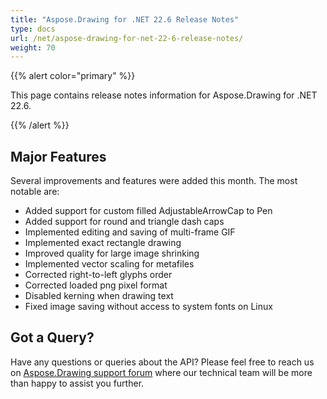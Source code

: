 ```yaml
---
title: "Aspose.Drawing for .NET 22.6 Release Notes"
type: docs
url: /net/aspose-drawing-for-net-22-6-release-notes/
weight: 70
---
```


{{% alert color="primary" %}} 

This page contains release notes information for Aspose.Drawing for .NET 22.6.

{{% /alert %}} 
## **Major Features**
Several improvements and features were added this month. The most notable are:

- Added support for custom filled AdjustableArrowCap to Pen
- Added support for round and triangle dash caps
- Implemented editing and saving of multi-frame GIF
- Implemented exact rectangle drawing
- Improved quality for large image shrinking
- Implemented vector scaling for metafiles
- Corrected right-to-left glyphs order
- Corrected loaded png pixel format
- Disabled kerning when drawing text
- Fixed image saving without access to system fonts on Linux
## **Got a Query?**
Have any questions or queries about the API? Please feel free to reach us on [Aspose.Drawing support forum](https://forum.aspose.com/c/drawing) where our technical team will be more than happy to assist you further.
